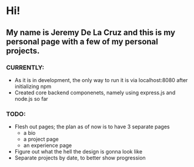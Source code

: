 # Hi!
## My name is Jeremy De La Cruz and this is my personal page with a few of my personal projects.

### CURRENTLY:
- As it is in development, the only way to run it is via localhost:8080 after initializing npm
- Created core backend componenets, namely using express.js and node.js so far

### TODO:
- Flesh out pages; the plan as of now is to have 3 separate pages
    - a bio
    - a project page
    - an experience page
- Figure out what the hell the design is gonna look like
- Separate projects by date, to better show progression
